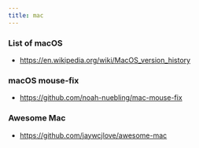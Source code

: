 ```yaml
---
title: mac
---
```


### List of macOS

- https://en.wikipedia.org/wiki/MacOS_version_history

### macOS mouse-fix

- https://github.com/noah-nuebling/mac-mouse-fix

### Awesome Mac

- https://github.com/jaywcjlove/awesome-mac